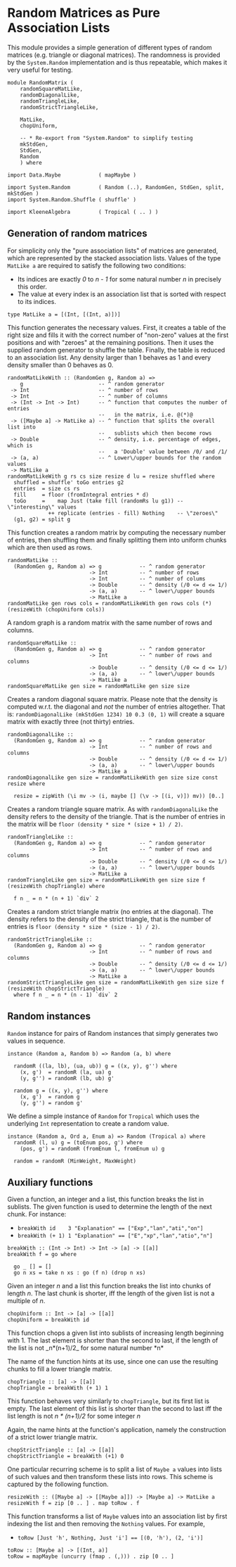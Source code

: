 Random Matrices as Pure Association Lists
=========================================

This module provides a simple generation of different types of random
matrices (e.g. triangle or diagonal matrices). The randomness is
provided by the `System.Random` implementation and is thus repeatable,
which makes it very useful for testing.

``` {.haskell}
module RandomMatrix (
    randomSquareMatLike,
    randomDiagonalLike,
    randomTriangleLike,
    randomStrictTriangleLike,

    MatLike,
    chopUniform,

    -- * Re-export from "System.Random" to simplify testing
    mkStdGen,
    StdGen,
    Random
    ) where

import Data.Maybe            ( mapMaybe )

import System.Random         ( Random (..), RandomGen, StdGen, split, mkStdGen )
import System.Random.Shuffle ( shuffle' )

import KleeneAlgebra         ( Tropical ( .. ) )
```

Generation of random matrices
-----------------------------

For simplicity only the "pure association lists" of matrices are
generated, which are represented by the stacked association lists.
Values of the type `MatLike a` are required to satisfy the following two
conditions:

-   Its indices are exactly *0* to *n - 1* for some natural number *n*
    in precisely this order.
-   The value at every index is an association list that is sorted with
    respect to its indices.

``` {.haskell}
type MatLike a = [(Int, [(Int, a)])]
```

This function generates the necessary values. First, it creates a table
of the right size and fills it with the correct number of "non-zero"
values at the first positions and with "zeroes" at the remaining
positions. Then it uses the supplied random generator to shuffle the
table. Finally, the table is reduced to an association list. Any density
larger than 1 behaves as 1 and every density smaller than 0 behaves as
0.

``` {.haskell}
randomMatLikeWith :: (RandomGen g, Random a) =>
    g                        -- ^ random generator
 -> Int                      -- ^ number of rows
 -> Int                      -- ^ number of columns
 -> (Int -> Int -> Int)      -- ^ function that computes the number of entries
                             --   in the matrix, i.e. @(*)@
 -> ([Maybe a] -> MatLike a) -- ^ function that splits the overall list into
                             --   sublists which then become rows
 -> Double                   -- ^ density, i.e. percentage of edges, which is
                             --   a 'Double' value between /0/ and /1/
 -> (a, a)                   -- ^ Lower\/upper bounds for the random values
 -> MatLike a
randomMatLikeWith g rs cs size resize d lu = resize shuffled where
  shuffled = shuffle' toGo entries g2
  entries  = size cs rs
  fill     = floor (fromIntegral entries * d)
  toGo     =    map Just (take fill (randomRs lu g1)) -- \"interesting\" values
             ++ replicate (entries - fill) Nothing    -- \"zeroes\"
  (g1, g2) = split g
```

This function creates a random matrix by computing the necessary number
of entries, then shuffling them and finally splitting them into uniform
chunks which are then used as rows.

``` {.haskell}
randomMatLike ::
  (RandomGen g, Random a) => g            -- ^ random generator
                          -> Int          -- ^ number of rows
                          -> Int          -- ^ number of colums
                          -> Double       -- ^ density (/0 <= d <= 1/)
                          -> (a, a)       -- ^ lower\/upper bounds
                          -> MatLike a
randomMatLike gen rows cols = randomMatLikeWith gen rows cols (*) (resizeWith (chopUniform cols))
```

A random graph is a random matrix with the same number of rows and
columns.

``` {.haskell}
randomSquareMatLike ::
  (RandomGen g, Random a) => g            -- ^ random generator
                          -> Int          -- ^ number of rows and columns
                          -> Double       -- ^ density (/0 <= d <= 1/)
                          -> (a, a)       -- ^ lower\/upper bounds
                          -> MatLike a
randomSquareMatLike gen size = randomMatLike gen size size
```

Creates a random diagonal square matrix. Please note that the density is
computed w.r.t. the diagonal and *not* the number of entries altogether.
That is: `randomDiagonalLike (mkStdGen 1234) 10 0.3 (0, 1)` will create
a square matrix with exactly three (not thirty) entries.

``` {.haskell}
randomDiagonalLike ::
  (RandomGen g, Random a) => g            -- ^ random generator
                          -> Int          -- ^ number of rows and columns
                          -> Double       -- ^ density (/0 <= d <= 1/)
                          -> (a, a)       -- ^ lower\/upper bounds
                          -> MatLike a
randomDiagonalLike gen size = randomMatLikeWith gen size size const resize where

  resize = zipWith (\i mv -> (i, maybe [] (\v -> [(i, v)]) mv)) [0..]
```

Creates a random triangle square matrix. As with `randomDiagonalLike`
the density refers to the density of the triangle. That is the number of
entries in the matrix will be `floor (density * size * (size + 1) / 2)`.

``` {.haskell}
randomTriangleLike ::
  (RandomGen g, Random a) => g            -- ^ random generator
                          -> Int          -- ^ number of rows and columns
                          -> Double       -- ^ density (/0 <= d <= 1/)
                          -> (a, a)       -- ^ lower\/upper bounds
                          -> MatLike a
randomTriangleLike gen size = randomMatLikeWith gen size size f (resizeWith chopTriangle) where

  f n _ = n * (n + 1) `div` 2
```

Creates a random strict triangle matrix (no entries at the diagonal).
The density refers to the density of the strict triangle, that is the
number of entries is `floor (density * size * (size - 1) / 2)`.

``` {.haskell}
randomStrictTriangleLike ::
  (RandomGen g, Random a) => g            -- ^ random generator
                          -> Int          -- ^ number of rows and columns
                          -> Double       -- ^ density (/0 <= d <= 1/)
                          -> (a, a)       -- ^ lower\/upper bounds
                          -> MatLike a
randomStrictTriangleLike gen size = randomMatLikeWith gen size size f (resizeWith chopStrictTriangle)
  where f n _ = n * (n - 1) `div` 2
```

Random instances
----------------

`Random` instance for pairs of Random instances that simply generates
two values in sequence.

``` {.haskell}
instance (Random a, Random b) => Random (a, b) where

  randomR ((la, lb), (ua, ub)) g = ((x, y), g'') where
    (x, g')  = randomR (la, ua) g
    (y, g'') = randomR (lb, ub) g'

  random g = ((x, y), g'') where
    (x, g')  = random g
    (y, g'') = random g'
```

We define a simple instance of `Random` for `Tropical` which uses the
underlying `Int` representation to create a random value.

``` {.haskell}
instance (Random a, Ord a, Enum a) => Random (Tropical a) where
  randomR (l, u) g = (toEnum pos, g') where
    (pos, g') = randomR (fromEnum l, fromEnum u) g

  random = randomR (MinWeight, MaxWeight)
```

Auxiliary functions
-------------------

Given a function, an integer and a list, this function breaks the list
in sublists. The given function is used to determine the length of the
next chunk. For instance:

-   `breakWith id    3 "Explanation" == ["Exp","lan","ati","on"]`
-   `breakWith (+ 1) 1 "Explanation" == ["E","xp","lan","atio","n"]`

``` {.haskell}
breakWith :: (Int -> Int) -> Int -> [a] -> [[a]]
breakWith f = go where

  go _ [] = []
  go n xs = take n xs : go (f n) (drop n xs)
```

Given an integer *n* and a list this function breaks the list into
chunks of length *n*. The last chunk is shorter, iff the length of the
given list is not a multiple of *n*.

``` {.haskell}
chopUniform :: Int -> [a] -> [[a]]
chopUniform = breakWith id
```

This function chops a given list into sublists of increasing length
beginning with 1. The last element is shorter than the second to last,
if the length of the list is not \_n*(n+1)/2\_ for some natural number
*n\*

The name of the function hints at its use, since one can use the
resulting chunks to fill a lower triangle matrix.

``` {.haskell}
chopTriangle :: [a] -> [[a]]
chopTriangle = breakWith (+ 1) 1
```

This function behaves very similarly to `chopTriangle`, but its first
list is empty. The last element of this list is shorter than the second
to last iff the list length is not *n \* (n+1)/2* for some integer *n*

Again, the name hints at the function's application, namely the
construction of a strict lower triangle matrix.

``` {.haskell}
chopStrictTriangle :: [a] -> [[a]]
chopStrictTriangle = breakWith (+1) 0
```

One particular recurring scheme is to split a list of `Maybe a` values
into lists of such values and then transform these lists into rows. This
scheme is captured by the following function.

``` {.haskell}
resizeWith :: ([Maybe a] -> [[Maybe a]]) -> [Maybe a] -> MatLike a
resizeWith f = zip [0 .. ] . map toRow . f
```

This function transforms a list of `Maybe` values into an association
list by first indexing the list and then removing the `Nothing` values.
For example,

-   `toRow [Just 'h', Nothing, Just 'i'] == [(0, 'h'), (2, 'i')]`

``` {.haskell}
toRow :: [Maybe a] -> [(Int, a)]
toRow = mapMaybe (uncurry (fmap . (,))) . zip [0 .. ]
```
